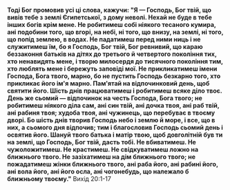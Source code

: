 **Тоді Бог промовив усі ці слова, кажучи: "Я — Господь, Бог твій, що вивів тебе з землі Єгипетської, з дому неволі. Нехай не буде в тебе інших богів крім мене. Не робитимеш собі ніякого тесаного кумира, ані подобини того, що вгорі, на небі, ні того, що внизу, на землі, ні того, що попід землею, в водах. Не падатимеш перед ними ниць і не служитимеш їм, бо я Господь, Бог твій, Бог ревнивий, що караю беззаконня батьків на дітях до третього й четвертого покоління тих, хто ненавидять мене, і творю милосердя до тисячного покоління тим, хто люблять мене і бережуть заповіді мої. Не прикликатимеш імени Господа, Бога твого, марно, бо не пустить Господь безкарно того, хто прикликає його ім'я марно. Пам'ятай на відпочинковий день, щоб святити його. Шість днів працюватимеш і робитимеш всяке діло твоє. День же сьомий — відпочинок на честь Господа, Бога твого; не робитимеш ніякого діла сам, ані син твій, ані дочка твоя, ані раб твій, ані рабиня твоя; худоба твоя, ані чужинець, що перебуває в твоєму дворі. Бо шість днів творив Господь небо і землю й море, і все, що в них, а сьомого дня відпочив; тим і благословив Господь сьомий день і освятив його. Шануй твого батька і матір твою, щоб довголітній був ти на землі, що Господь, Бог твій, дасть тобі. Не вбиватимеш. Не чужоложитимеш. Не крастимеш. Не свідкуватимеш ложно на ближнього твого. Не зазіхатимеш на дім ближнього твого; не пожадатимеш жінки ближнього твого, ані раба його, ані рабині його, ані вола його, ані його осла, ані чогонебудь, що належало б ближньому твоєму."** Вихід 20:1-17